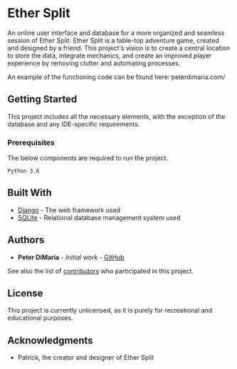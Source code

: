 # Ether Split

An online user interface and database for a more organized and seamless session of Ether Split. Ether Split is a table-top adventure game, created and designed by a friend. This project's vision is to create a central location to store the data, integrate mechanics, and create an improved player experience by removing clutter and automating processes.

An example of the functioning code can be found here: peterdimaria.com/

## Getting Started

This project includes all the necessary elements, with the exception of the database and any IDE-specific requirements.

### Prerequisites

The below components are required to run the project.

```
Python 3.6
```

## Built With

* [Django](https://docs.djangoproject.com/en/2.2/) - The web framework used
* [SQLite](https://sqlite.org/docs.html) - Relational database management system used


## Authors

* **Peter DiMaria** - *Initial work* - [GitHub](https://github.com/dimariap)

See also the list of [contributors](https://github.com/dimariap/EtherSplit/contributors) who participated in this project.

## License

This project is currently unlicensed, as it is purely for recreational and educational purposes.

## Acknowledgments

* Patrick, the creator and designer of Ether Split

